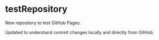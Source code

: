 # testRepository
New repository to test GitHub Pages.

Updated to understand commit changes locally and directly from GitHub.

